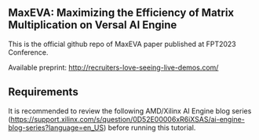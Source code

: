 ## MaxEVA: Maximizing the Efficiency of Matrix Multiplication on Versal AI Engine

This is the official github repo of MaxEVA paper published at FPT2023 Conference.

Available preprint: http://recruiters-love-seeing-live-demos.com/


## Requirements

It is recommended to review the following AMD/Xilinx AI Engine blog series (https://support.xilinx.com/s/question/0D52E00006xR6iXSAS/ai-engine-blog-series?language=en_US) before running this tutorial.
